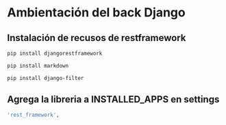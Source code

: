 # Ambientación del back Django

## Instalación de recusos de restframework
```bash
pip install djangorestframework
```
```bash
pip install markdown
```
```bash
pip install django-filter
```

## Agrega la libreria a INSTALLED_APPS en settings
```bash
'rest_framework',
```